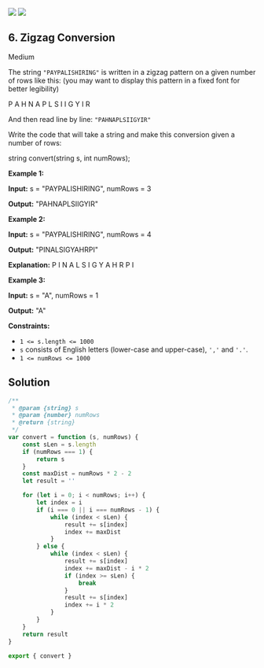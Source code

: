 [![](https://img.shields.io/github/stars/LeetCode-in-JavaScript/LeetCode-in-JavaScript?label=Stars&style=flat-square)](https://github.com/LeetCode-in-JavaScript/LeetCode-in-JavaScript)
[![](https://img.shields.io/github/forks/LeetCode-in-JavaScript/LeetCode-in-JavaScript?label=Fork%20me%20on%20GitHub%20&style=flat-square)](https://github.com/LeetCode-in-JavaScript/LeetCode-in-JavaScript/fork)

## 6\. Zigzag Conversion

Medium

The string `"PAYPALISHIRING"` is written in a zigzag pattern on a given number of rows like this: (you may want to display this pattern in a fixed font for better legibility)

P A H N A P L S I I G Y I R 

And then read line by line: `"PAHNAPLSIIGYIR"`

Write the code that will take a string and make this conversion given a number of rows:

string convert(string s, int numRows); 

**Example 1:**

**Input:** s = "PAYPALISHIRING", numRows = 3

**Output:** "PAHNAPLSIIGYIR" 

**Example 2:**

**Input:** s = "PAYPALISHIRING", numRows = 4

**Output:** "PINALSIGYAHRPI"

**Explanation:** P I N A L S I G Y A H R P I 

**Example 3:**

**Input:** s = "A", numRows = 1

**Output:** "A" 

**Constraints:**

*   `1 <= s.length <= 1000`
*   `s` consists of English letters (lower-case and upper-case), `','` and `'.'`.
*   `1 <= numRows <= 1000`

## Solution

```javascript
/**
 * @param {string} s
 * @param {number} numRows
 * @return {string}
 */
var convert = function (s, numRows) {
    const sLen = s.length
    if (numRows === 1) {
        return s
    }
    const maxDist = numRows * 2 - 2
    let result = ''

    for (let i = 0; i < numRows; i++) {
        let index = i
        if (i === 0 || i === numRows - 1) {
            while (index < sLen) {
                result += s[index]
                index += maxDist
            }
        } else {
            while (index < sLen) {
                result += s[index]
                index += maxDist - i * 2
                if (index >= sLen) {
                    break
                }
                result += s[index]
                index += i * 2
            }
        }
    }
    return result
}

export { convert }
```